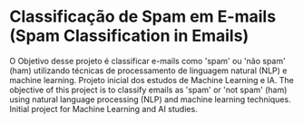# Classificação de Spam em E-mails (Spam Classification in Emails)
O Objetivo desse projeto é classificar e-mails como 'spam' ou 'não spam' (ham) utilizando técnicas de processamento de linguagem natural (NLP) e machine learning. 
Projeto inicial dos estudos de Machine Learning e IA. 
The objective of this project is to classify emails as 'spam' or 'not spam' (ham) using natural language processing (NLP) and machine learning techniques. 
Initial project for Machine Learning and AI studies.

